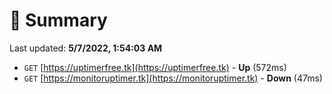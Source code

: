 # 📖 Summary
Last updated: **5/7/2022, 1:54:03 AM**

- `GET` [https://uptimerfree.tk](https://uptimerfree.tk) - **Up** (572ms)
- `GET` [https://monitoruptimer.tk](https://monitoruptimer.tk) - **Down** (47ms)
